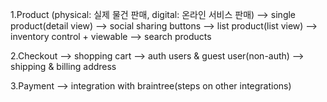 1.Product (physical: 실제 물건 판매, digital: 온라인 서비스 판매)
    --> single product(detail view)
        --> social sharing buttons
    --> list product(list view)
    --> inventory control + viewable
    --> search products

2.Checkout
    --> shopping cart
    --> auth users & guest user(non-auth)
    --> shipping & billing address

3.Payment
    --> integration with braintree(steps on other integrations)
    
    
   